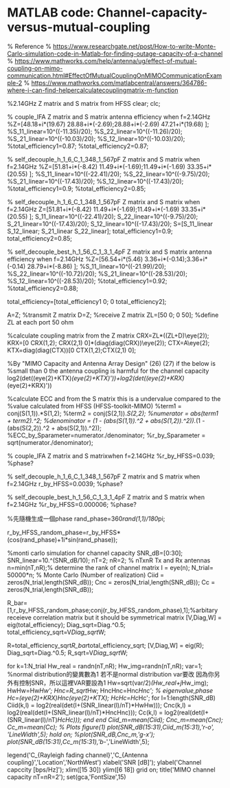 # MATLAB code: Channel-capacity-versus-mutual-coupling
% Reference
% https://www.researchgate.net/post/How-to-write-Monte-Carlo-simulation-code-in-Matlab-for-finding-outage-capacity-of-a-channel
% https://www.mathworks.com/help/antenna/ug/effect-of-mutual-coupling-on-mimo-communication.html#EffectOfMutualCouplingOnMIMOCommunicationExample-2
% https://www.mathworks.com/matlabcentral/answers/364786-where-i-can-find-helpercalculatecouplingmatrix-m-function


%2.14GHz Z matrix and S matrix from HFSS 
clear;
clc;

% couple_IFA Z matrix and S matrix antenna efficiency when f=2.14GHz
%Z=[48.18+i*(19.67) 28.88+i*(-2.69);28.88+i*(-2.69) 47.21+i*(19.68) ]; 
%S_11_linear=10^((-11.35)/20);
%S_22_linear=10^((-11.26)/20);
%S_21_linear=10^((-10.03)/20);
%S_12_linear=10^((-10.03)/20);
%total_efficiency1=0.87;
%total_efficiency2=0.87;

% self_decouple_h_1_6_C_1_348_1_567pF Z matrix and S matrix when f=2.14GHz
%Z=[51.81+i*(-8.42) 11.49+i*(-1.69);11.49+i*(-1.69) 33.35+i*(20.55) ];
%S_11_linear=10^((-22.41)/20);
%S_22_linear=10^((-9.75)/20);
%S_21_linear=10^((-17.43)/20);
%S_12_linear=10^((-17.43)/20);
%total_efficiency1=0.9;
%total_efficiency2=0.85;

% self_decouple_h_1_6_C_1_348_1_567pF Z matrix and S matrix when f=2.14GHz
Z=[51.81+i*(-8.42) 11.49+i*(-1.69);11.49+i*(-1.69) 33.35+i*(20.55) ];
S_11_linear=10^((-22.41)/20);
S_22_linear=10^((-9.75)/20);
S_21_linear=10^((-17.43)/20);
S_12_linear=10^((-17.43)/20);
S=[S_11_linear S_12_linear; S_21_linear S_22_linear];
total_efficiency1=0.9;
total_efficiency2=0.85;

% self_decouple_best_h_1_56_C_1_3_1_4pF Z matrix and S matrix antenna efficiency when f=2.14GHz
%Z=[56.54+i*(5.46) 3.36+i*(-0.14);3.36+i*(-0.14) 28.79+i*(-8.86) ];
%S_11_linear=10^((-21.99)/20);
%S_22_linear=10^((-10.72)/20);
%S_21_linear=10^((-28.53)/20);
%S_12_linear=10^((-28.53)/20);
%total_efficiency1=0.92;
%total_efficiency2=0.88;



total_efficiency=[total_efficiency1 0; 0 total_efficiency2];

A=Z; %transmit Z matrix
D=Z; %receive Z matrix
ZL=[50 0; 0 50];  %define ZL at each port 50 ohm

%calculate coupling matrix from the Z matrix
CRX=ZL*((ZL+D)\eye(2));
KRX=[0 CRX(1,2); CRX(2,1) 0]*(diag(diag(CRX))\eye(2));
CTX=A\eye(2);
KTX=diag(diag(CTX))\[0 CTX(1,2);CTX(2,1) 0];

%By "MIMO Capacity and Antenna Array Design" (26) (27) if the below is
%small than 0 the antenna coupling is harmful for the channel capacity
log2(det((eye(2)+KTX)*(eye(2)+KTX)'))+log2(det((eye(2)+KRX)*(eye(2)+KRX)')) 

%calculate ECC and from the S matrix this is a undervalue compared to the
%value calculated from HFSS (HFSS-toolkit-MIMO)
%term1 = conj(S(1,1)).*S(1,2);
%term2 = conj(S(2,1)).*S(2,2);
%numerator = abs(term1 + term2).^2;
%denominator = (1 - (abs(S(1,1)).^2 + abs(S(1,2)).^2)).*(1 - (abs(S(2,2)).^2 + abs(S(2,1)).^2));
%ECC_by_Sparameter=numerator./denominator;
%r_by_Sparameter = sqrt(numerator./denominator);

% couple_IFA Z matrix and S matrixwhen f=2.14GHz
%r_by_HFSS=0.039;   %phase?

% self_decouple_h_1_6_C_1_348_1_567pF Z matrix and S matrix when f=2.14GHz
r_by_HFSS=0.0039;   %phase?

% self_decouple_best_h_1_56_C_1_3_1_4pF Z matrix and S matrix when f=2.14GHz
%r_by_HFSS=0.000006;   %phase?



%先隨機生成一個phase
rand_phase=360*rand(1,1)/180*pi;

r_by_HFSS_random_phase=r_by_HFSS*(cos(rand_phase)+1i*sin(rand_phase));

%monti carlo simulation for channel capacity
SNR_dB=[0:30];
SNR_linear=10.^(SNR_dB/10);
nT=2; nR=2; % nTxnR Tx and Rx antennas
n=min(nT,nR);% determine the rank of channel matrix
I = eye(n);
N_trial= 50000*n; % Monte Carlo (Number of realization)
Ciid = zeros(N_trial,length(SNR_dB));
Cnc = zeros(N_trial,length(SNR_dB));
Cc = zeros(N_trial,length(SNR_dB));

R_bar=[1,r_by_HFSS_random_phase;conj(r_by_HFSS_random_phase),1];%arbitary receieve correlation matrix but it should be symmetrical matrix
[V,Diag,W] = eig(total_efficiency);
Diag_sqrt=Diag.^0.5;
total_efficiency_sqrt=V*Diag_sqrt*W;

R=total_efficiency_sqrt*R_bar*total_efficiency_sqrt;
[V,Diag,W] = eig(R);
Diag_sqrt=Diag.^0.5;
R_sqrt=V*Diag_sqrt*W;


for k=1:N_trial
Hw_real = randn(nT,nR);
Hw_img=randn(nT,nR);
var=1; %normal distribution的變異數為1 若不是normal distribution var要改 因為你另外有控制SNR，所以這裡VAR要設為1
Hw=sqrt(var/2)*(Hw_real+j*Hw_img);
HwHw=Hw*Hw';
Hnc=R_sqrt*Hw;
HncHnc=Hnc*Hnc';  % eigenvalue,phase
Hc=(eye(2)+KRX)*Hnc*(eye(2)+KTX);
HcHc=Hc*Hc';
for l=1:length(SNR_dB)
Ciid(k,l) = log2(real(det(I+(SNR_linear(l)/nT)*HwHw)));
Cnc(k,l) = log2(real(det(I+(SNR_linear(l)/nT)*HncHnc)));
Cc(k,l) = log2(real(det(I+(SNR_linear(l)/nT)*HcHc)));
end
end
Ciid_m=mean(Ciid);
Cnc_m=mean(Cnc);
Cc_m=mean(Cc);
% Plots
figure(1)
plot(SNR_dB(15:31),Ciid_m(15:31),'r-o', 'LineWidth',5);
hold on;
%plot(SNR_dB,Cnc_m,'g-x');
plot(SNR_dB(15:31),Cc_m(15:31),'b-*','LineWidth',5);


legend('C_{Rayleigh fading channel}','C_{Antenna coupling}','Location','NorthWest')
xlabel('SNR [dB]'); ylabel('Channel capccity [bps/Hz]');
xlim([15 30])
ylim([6 18])
grid on;
title('MIMO channel capacity nT=nR=2');
set(gca,'FontSize',15)

